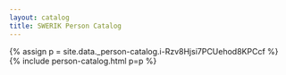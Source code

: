```yaml
---
layout: catalog
title: SWERIK Person Catalog
---
```

{% assign p = site.data._person-catalog.i-Rzv8Hjsi7PCUehod8KPCcf %}
{% include person-catalog.html p=p %}

